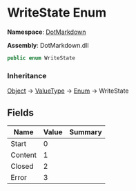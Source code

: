 # WriteState Enum

**Namespace**: [DotMarkdown](../README.md)

**Assembly**: DotMarkdown\.dll

```csharp
public enum WriteState
```

### Inheritance

[Object](https://docs.microsoft.com/en-us/dotnet/api/system.object) &#x2192; [ValueType](https://docs.microsoft.com/en-us/dotnet/api/system.valuetype) &#x2192; [Enum](https://docs.microsoft.com/en-us/dotnet/api/system.enum) &#x2192; WriteState

## Fields

| Name | Value | Summary |
| ---- | ----- | ------- |
| Start | 0 |
| Content | 1 |
| Closed | 2 |
| Error | 3 |


